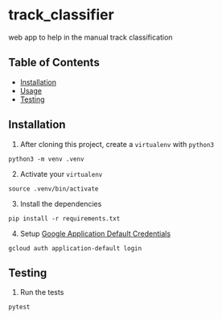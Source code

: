 # track_classifier

web app to help in the manual track classification

## Table of Contents

* [Installation](#installation)
* [Usage](#usage)
* [Testing](#testing)

## Installation

1. After cloning this project, create a `virtualenv` with `python3`

```shell
python3 -m venv .venv
```

2. Activate your `virtualenv`

```shell
source .venv/bin/activate
```

3. Install the dependencies

```shell
pip install -r requirements.txt
```

4. Setup [Google Application Default Credentials](https://cloud.google.com/docs/authentication/application-default-credentials?hl=pt-br)

```shell
gcloud auth application-default login
```

## Testing

1. Run the tests

```shell
pytest
```
